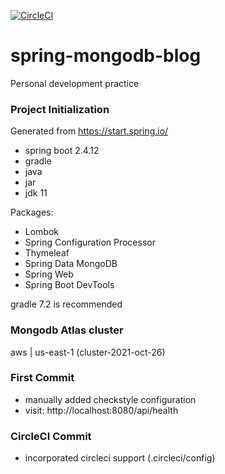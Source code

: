 [![CircleCI](https://circleci.com/gh/mountkingx/spring-mongodb-blog/tree/main.svg?style=svg)](https://circleci.com/gh/mountkingx/spring-mongodb-blog/tree/main)

# spring-mongodb-blog
Personal development practice

### Project Initialization

Generated from https://start.spring.io/
- spring boot 2.4.12
- gradle
- java
- jar
- jdk 11

Packages:
- Lombok
- Spring Configuration Processor
- Thymeleaf
- Spring Data MongoDB
- Spring Web
- Spring Boot DevTools


gradle 7.2 is recommended

### Mongodb Atlas cluster
aws | us-east-1 (cluster-2021-oct-26)

### First Commit
- manually added checkstyle configuration
- visit: http://localhost:8080/api/health

### CircleCI Commit
- incorporated circleci support (.circleci/config)
